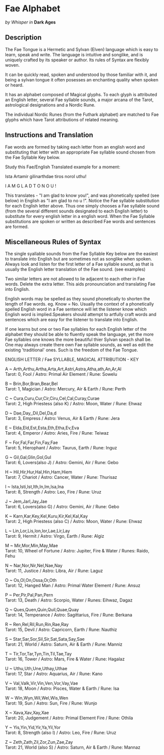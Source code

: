 # Fae Alphabet

_by Whisper in_ __Dark Ages__

## Description

The Fae Tongue is a Hermetic and Sylvan (Elven) language which is easy to learn, speak and write. The language is intuitive and songlike, and is uniquely crafted by its speaker or author. Its rules of Syntax are flexibly woven.

It can be quickly read, spoken and understood by those familiar with it, and being a sylvan tongue it often posesses an enchanting quality when spoken or heard.

It has an alphabet composed of Magical glyphs. To each glyph is attributed an English letter, several Fae syllable sounds, a major arcana of the Tarot, astrological designations and a Nordic Rune.

The individual Nordic Runes (from the Futhark alphabet) are matched to Fae glyphs which have Tarot attributions of related meaning.

## Instructions and Translation

Fae words are formed by taking each letter from an english word and substituting that letter with an appropriate Fae syllable sound chosen from the Fae Syllable Key below.

Study this Fae/English Translated example for a moment:

Ista Artamir gilinarthdae tiros norol uthu!

I A M G L A D T O N O U !

This translates - "I am glad to know you!", and was phonetically spelled (see below) in English as "I am glad to no u !". Notice the Fae syllable substitution for each English letter above. Thus one simply chooses a Fae syllable sound (from the several different sounds designated to each English letter) to substitute for every english letter in a english word. When the Fae Syllable substitutions are spoken or written as described Fae words and sentences are formed.

## Miscellaneous Rules of Syntax

The single syallable sounds from the Fae Syllable Key below are the easiest to translate into English but are sometimes not as songlike when spoken. Always look and listen for the first letter of a Fae syllable sound, as that is usually the English letter translation of the Fae sound. (see examples)

Two similar letters are not allowed to lie adjacent to each other in Fae words. Delete the extra letter. This aids pronounciation and translating Fae into English.

English words may be spelled as they sound phonetically to shorten the length of Fae words. eg. Know = No. Usually the context of a phonetically spelled English word in a Fae sentence will let the listener know which English word is implied.Speakers should attempt to artfully craft words and sentences which are easy for the listener to translate into English.

If one learns but one or two Fae syllables for each English letter of the alphabet they should be able to fluently speak the language, yet the more Fae syllables one knows the more beautiful thier Sylvan speach shall be. One may always create there own Fae syllable sounds, as well as edit the existing 'traditional' ones. Such is the freedom of the Fae Tongue.

ENGLISH LETTER / Fae SYLLABLE, MAGICAL ATTRIBUTION - KEY

A ~ Arth,Arthu,Artha,Arta,Art,Astri,Astra,Atha,ath,An,Ar,Al  
Tarot: 0, Fool / Astro: Primal Air Element / Rune: Sowelu

B ~ Brin,Bor,Bran,Bear,Bel  
Tarot: 1, Magician / Astro: Mercury, Air & Earth / Rune: Perth

C ~ Cura,Curu,Cur,Cir,Ciru,Cel,Cal,Curay,Curae  
Tarot: 2, High Priestess (also K) / Astro: Moon, Water / Rune: Ehwaz

D ~ Dae,Day,,Dil,Del,Da,d  
Tarot: 3, Empress / Astro: Venus, Air & Earth / Rune: Jera
 
E ~ Elda,Eld,Est,Esta,Eth,Etha,Ev,Eva  
Tarot: 4, Emperor / Astro: Aries, Fire / Rune: Teiwaz

F ~ For,Fal,Far,Fin,Fay,Fae  
Tarot: 5, Hierophant / Astro: Taurus, Earth / Rune: Inguz

G ~ Gil,Gal,Glin,Gol,Gul  
Tarot: 6, Lovers(also J) / Astro: Gemini, Air / Rune: Gebo

H ~ Hil,Hir,Hur,Hal,Hin,Ham,Hiem  
Tarot: 7, Chariot / Astro: Cancer, Water / Rune: Thurisaz

I ~ Ista,Isti,Ist,Ith,In,Im,Isa,Ina  
Tarot: 8, Strength / Astro: Leo, Fire / Rune: Uruz

J ~ Jem,Jarl,Jay,Jae  
Tarot: 6, Lovers(also G) / Astro: Gemini, Air / Rune: Gebo

K ~ Karn,Kar,Key,Kel,Kuru,Kir,Kel,Kal,Kay  
Tarot: 2, High Priestess (also C) / Astro: Moon, Water / Rune: Ehwaz

L ~ Lin,Lor,Lis,lon,lor,Lae,Lir,Lay  
Tarot: 9, Hermit / Astro: Virgo, Earth / Rune: Algiz

M ~ Mir,Mor,Min,May,Mae  
Tarot: 10, Wheel of Fortune / Astro: Jupiter, Fire & Water / Runes: Raido, Fehu

N ~ Nar,Nor,Nir,Nel,Nae,Nay  
Tarot: 11, Justice / Astro: Libra, Air / Rune: Laguz

O ~ Os,Ol,On,Ossa,Or,Oth  
Tarot: 12, Hanged Man / Astro: Primal Water Element / Rune: Ansuz

P ~ Per,Pir,Pal,Pan,Pern  
Tarot: 13, Death / Astro: Scorpio, Water / Runes: Eihwaz, Dagaz

Q ~ Ques,Quen,Quin,Quil,Quae,Quay  
Tarot: 14, Temperance / Astro: Sagittarius, Fire / Rune: Berkana

R ~ Ren,Rel,Ril,Run,Rin,Rae,Ray  
Tarot: 15, Devil / Astro: Capricorn, Earth / Rune: Nauthiz

S ~ Star,Sar,Sor,Sil,Sir,Sat,Sata,Say,Sae  
Tarot: 21, World / Astro: Saturn, Air & Earth / Rune: Manniz

T ~ Tir,Tor,Tar,Tyn,Tin,Til,Tae,Tay  
Tarot: 16, Tower / Astro: Mars, Fire & Water / Rune: Hagalaz

U ~ Uthu,Uth,Une,Uthay,Uthae  
Tarot: 17, Star / Astro: Aquarius, Air / Rune: Kano

V ~ Val,Valk,Vir,Vin,Ven,Vor,Vay,Vae  
Tarot: 18, Moon / Astro: Pisces, Water & Earth / Rune: Isa

W ~ Win,Wyn,Wil,Wel,Wis,Wen  
Tarot: 19, Sun / Astro: Sun, Fire / Rune: Wunjo

X ~ Xava,Xav,Xay,Xae  
Tarot: 20, Judgement / Astro: Primal Element Fire / Rune: Othila

Y ~ Yis,Yin,Yid,Yir,Ya,Yil,Yor  
Tarot: 8, Strength (also I) / Astro: Leo, Fire / Rune: Uruz

Z ~ Zeth,Zath,Zil,Zor,Zun,Zae,Zay  
Tarot: 21, World (also S) / Astro: Saturn, Air & Earth / Rune: Mannaz
